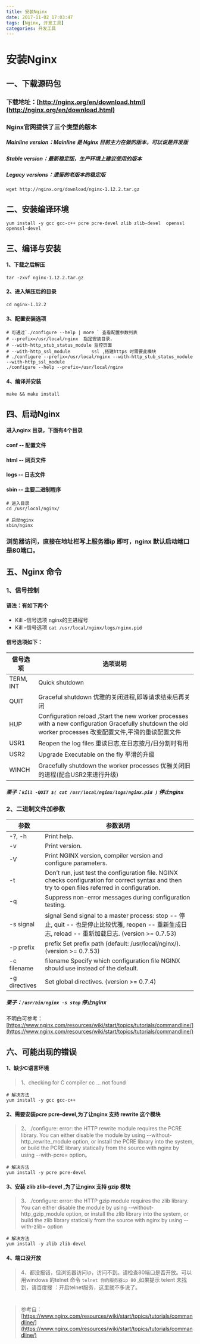 ```yaml
---
title: 安装Nginx 
date: 2017-11-02 17:03:47
tags: [Nginx, 开发工具]
categories: 开发工具
---
```

# 安装Nginx 

## 一、下载源码包
### 下载地址：[http://nginx.org/en/download.html](http://nginx.org/en/download.html)
### Nginx官网提供了三个类型的版本
##### Mainline version：Mainline 是 Nginx 目前主力在做的版本，可以说是开发版
##### Stable version：最新稳定版，生产环境上建议使用的版本
##### Legacy versions：遗留的老版本的稳定版
```
wget http://nginx.org/download/nginx-1.12.2.tar.gz
```

## 二、安装编译环境
```
yum install -y gcc gcc-c++ pcre pcre-devel zlib zlib-devel  openssl openssl-devel
```

## 三、编译与安装
#### 1、下载之后解压
```
tar -zxvf nginx-1.12.2.tar.gz
```

#### 2、进入解压后的目录
```
cd nginx-1.12.2
```

#### 3、配置安装选项
```
# 可通过`./configure --help | more ` 查看配置参数列表
# --prefix=/usr/local/nginx  指定安装目录，
# --with-http_stub_status_module 监控页面
# --with-http_ssl_module		ssl ,搭建https 时需要此模块
# ./configure --prefix=/usr/local/nginx --with-http_stub_status_module --with-http_ssl_module
./configure --help --prefix=/usr/local/nginx
```

#### 4、编译并安装
```
make && make install
```

## 四、启动Nginx
#### 进入nginx 目录，下面有4个目录
#### conf -- 配置文件  
#### html -- 网页文件
#### logs -- 日志文件 
#### sbin -- 主要二进制程序

```
# 进入目录
cd /usr/local/nginx/

# 启动nginx 
sbin/nginx

```
### 浏览器访问，直接在地址栏写上服务器ip 即可，nginx 默认启动端口是80端口。

## 五、Nginx 命令
### 1、信号控制
#### 语法：有如下两个
+ Kill -信号选项 nginx的主进程号
+ Kill -信号选项 `cat /usr/local/nginx/logs/nginx.pid`

#### 信号选项如下：

|信号选项|选项说明|
|--|--|
|TERM, INT | Quick shutdown|
|QUIT	| Graceful shutdown  优雅的关闭进程,即等请求结束后再关闭|
|HUP	| Configuration reload ,Start the new worker processes with a new configuration Gracefully shutdown the old worker processes 改变配置文件,平滑的重读配置文件|
|USR1	| Reopen the log files 重读日志,在日志按月/日分割时有用|
|USR2	| Upgrade Executable on the fly 平滑的升级|
|WINCH	| Gracefully shutdown the worker processes 优雅关闭旧的进程(配合USR2来进行升级)|

##### 栗子：`kill -QUIT $( cat /usr/local/nginx/logs/nginx.pid )`  停止nginx 

### 2、二进制文件加参数
|参数|参数说明|
|--|--|
|-?, -h|	Print help.|
|-v	|Print version.|
|-V	|Print NGINX version, compiler version and configure parameters.
|-t	|Don’t run, just test the configuration file. NGINX checks configuration for correct syntax and then try to open files referred in configuration.|
|-q	|Suppress non-error messages during configuration testing.|
|-s signal  |signal	Send signal to a master process: stop -- 停止, quit -- 也是停止比较优雅, reopen -- 重新生成日志, reload -- 重新加载日志. (version >= 0.7.53)|
|-p prefix |prefix	Set prefix path (default: /usr/local/nginx/). (version >= 0.7.53)|
|-c filename |filename	Specify which configuration file NGINX should use instead of the default.|
|-g directives |	Set global directives. (version >= 0.7.4)|

##### 栗子：`/usr/bin/nginx -s stop`  停止nginx


不明白可参考：[https://www.nginx.com/resources/wiki/start/topics/tutorials/commandline/](https://www.nginx.com/resources/wiki/start/topics/tutorials/commandline/)

## 六、可能出现的错误
#### 1、缺少C语言环境
> 1、checking for C compiler cc ... not found

```
# 解决方法
yum install -y gcc gcc-c++
```

#### 2、需要安装pcre pcre-devel,为了让nginx 支持 rewrite 这个模块
> 2、./configure: error: the HTTP rewrite module requires the PCRE library.
You can either disable the module by using --without-http_rewrite_module
option, or install the PCRE library into the system, or build the PCRE library
statically from the source with nginx by using --with-pcre=<path> option。



```
# 解决方法
yum install -y pcre pcre-devel
```

#### 3、安装 zlib zlib-devel ,为了让nginx 支持 gzip 模块
> 3、./configure: error: the HTTP gzip module requires the zlib library.
You can either disable the module by using --without-http_gzip_module
option, or install the zlib library into the system, or build the zlib library
statically from the source with nginx by using --with-zlib=<path> option


```
# 解决方法
yum install -y zlib zlib-devel
```

#### 4、端口没开放 
> 4、都没报错，但浏览器访问ip，访问不到。请检查80端口是否开放。可以用windows 的telnet 命令 `telnet 你的服务器ip 80` ,如果提示 telent 未找到，请百度搜 ：开启telnet服务，这里就不多说了。

# 
> 参考自：[https://www.nginx.com/resources/wiki/start/topics/tutorials/commandline/](https://www.nginx.com/resources/wiki/start/topics/tutorials/commandline/)
